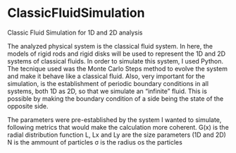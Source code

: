 # ClassicFluidSimulation

Classic Fluid Simulation for 1D and 2D analysis

The analyzed physical system is the classical fluid system. In here, the models of rigid rods and rigid disks will be used to represent the 1D and 2D systems of classical fluids. 
In order to simulate this system, I used Python. 
The tecnique used was the Monte Carlo Steps method to evolve the system and make it behave like a classical fluid. 
Also, very important for the simulation, is the establishment of periodic boundary conditions in all systems, both 1D as 2D, so that we simulate an “infinite” fluid. This is possible by making the boundary condition of a side being the state of the opposite side.

The parameters were pre-established by the system I wanted to simulate, following metrics that would make the calculation more coherent.
G(x) is the radial distribution function
L, Lx and Ly are the size parameters (1D and 2D)
N is the ammount of particles
σ is the radius os the particles
